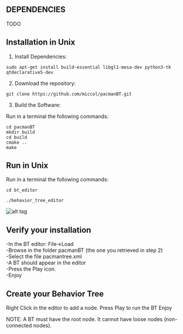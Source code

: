 DEPENDENCIES
------------


TODO


Installation in Unix
------------
1) Install Dependencies:

`sudo apt-get install build-essential libgl1-mesa-dev python3-tk qtdeclarative5-dev`

2) Download the repository:

`git clone https://github.com/miccol/pacmanBT.git`

3) Build the Software:

Run in a terminal the following commands:

`cd pacmanBT` <br/>
`mkdir build` <br/>
`cd build` <br/>
`cmake ..` <br/>
`make`

Run in Unix
------------

Run in a terminal the following commands:

`cd bt_editor`

`./behavior_tree_editor`


![alt tag](https://github.com/miccol/pacmanBT/blob/master/ScreenWindows.jpg)





Verify your installation
------------
-In the BT editor: File->Load  <br/>
-Browse in the folder pacmanBT (the one you retrieved in step 2)  <br/>
-Select the file pacmantree.xml  <br/>
-A BT should appear in the editor <br/>
-Press the Play icon. <br/>
-Enjoy


Create your Behavior Tree
------------

Right Click in the editor to add a node. 
Press Play to run the BT
Enjoy

NOTE: A BT must have the root node. It cannot have loose nodes (non-connected nodes).










